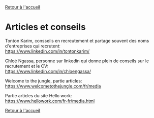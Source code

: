 [Retour à l'accueil](../README.md)
# Articles et conseils

Tonton Karim, consseils en recreutement et partage souvent des noms d'entreprises qui recrutent: \
https://www.linkedin.com/in/tontonkarim/

Chloé Ngassa, personne sur linkedin qui donne plein de conseils sur le recrutement et le CV: \
https://www.linkedin.com/in/chloengassa/

Welcome to the jungle, partie articles: \
https://www.welcometothejungle.com/fr/media

Partie articles du site Hello work: \
https://www.hellowork.com/fr-fr/media.html

[Retour à l'accueil](../README.md)